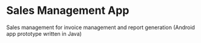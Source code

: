 # Sales Management App
Sales management for invoice management and report generation (Android app prototype written in Java)
